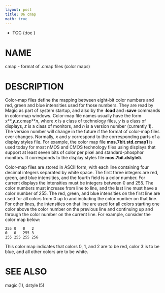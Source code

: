 ```yaml
---
layout: post
title: 06 cmap
math: true
---
```




* TOC
{:toc }

# NAME

cmap - format of .cmap files (color maps)

# DESCRIPTION

Color-map files define the mapping between eight-bit color numbers and
red, green and blue intensities used for those numbers. They are read by
Magic as part of system startup, and also by the **:load** and **:save**
commands in color-map windows. Color-map file names usually have the
form *x***.***y***.***z***.cmap***n*, where *x* is a class of technology
files, *y* is a class of displays, *z* is a class of monitors, and *n*
is a version number (currently **1**). The version number will change in
the future if the format of color-map files ever changes. Normally, *x*
and *y* correspond to the corresponding parts of a display styles file.
For example, the color map file **mos.7bit.std.cmap1** is used today for
most nMOS and CMOS technology files using displays that support at least
seven bits of color per pixel and standard-phosphor monitors. It
corresponds to the display styles file **mos.7bit.dstyle5**.

Color-map files are stored in ASCII form, with each line containing four
decimal integers separated by white space. The first three integers are
red, green, and blue intensities, and the fourth field is a color
number. For current displays the intensities must be integers between 0
and 255. The color numbers must increase from line to line, and the last
line must have a color number of 255. The red, green, and blue
intensities on the first line are used for all colors from 0 up to and
including the color number on that line. For other lines, the
intensities on that line are used for all colors starting one color
above the color number on the previous line and continuing up and
through the color number on the current line. For example, consider the
color map below:


    255	0	0	2
    0	0	255	3
    255	255	255	256

This color map indicates that colors 0, 1, and 2 are to be red, color 3
is to be blue, and all other colors are to be white.

# SEE ALSO

magic (1), dstyle (5)

